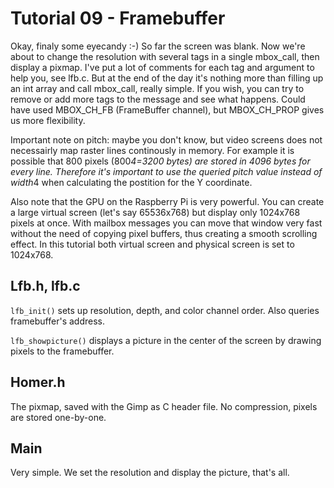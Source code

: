Tutorial 09 - Framebuffer
=========================

Okay, finaly some eyecandy :-) So far the screen was blank. Now we're about to change the resolution with
several tags in a single mbox_call, then display a pixmap. I've put a lot of comments for each tag and
argument to help you, see lfb.c. But at the end of the day it's nothing more than filling up an int array
and call mbox_call, really simple. If you wish, you can try to remove or add more tags to the message and
see what happens. Could have used MBOX_CH_FB (FrameBuffer channel), but MBOX_CH_PROP gives us more flexibility.

Important note on pitch: maybe you don't know, but video screens does not necessairly map raster lines
continously in memory. For example it is possible that 800 pixels (800*4=3200 bytes) are stored in 4096
bytes for every line. Therefore it's important to use the queried pitch value instead of width*4 when
calculating the postition for the Y coordinate.

Also note that the GPU on the Raspberry Pi is very powerful. You can create a large virtual screen (let's say
65536x768) but display only 1024x768 pixels at once. With mailbox messages you can move that window very fast
without the need of copying pixel buffers, thus creating a smooth scrolling effect. In this tutorial both
virtual screen and physical screen is set to 1024x768.

Lfb.h, lfb.c
------------

`lfb_init()` sets up resolution, depth, and color channel order. Also queries framebuffer's address.

`lfb_showpicture()` displays a picture in the center of the screen by drawing pixels to the framebuffer.

Homer.h
-------

The pixmap, saved with the Gimp as C header file. No compression, pixels are stored one-by-one.

Main
----

Very simple. We set the resolution and display the picture, that's all.
